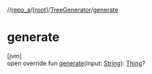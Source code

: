 //[repo_a](../../../index.md)/[[root]](../index.md)/[TreeGenerator](index.md)/[generate](generate.md)

# generate

[jvm]\
open override fun [generate](generate.md)(input: [String](https://kotlinlang.org/api/latest/jvm/stdlib/kotlin/-string/index.html)): [Thing](../-thing/index.md)?
